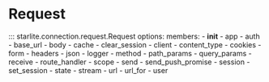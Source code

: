 # Request

::: starlite.connection.request.Request
    options:
        members:
            - __init__
            - app
            - auth
            - base_url
            - body
            - cache
            - clear_session
            - client
            - content_type
            - cookies
            - form
            - headers
            - json
            - logger
            - method
            - path_params
            - query_params
            - receive
            - route_handler
            - scope
            - send
            - send_push_promise
            - session
            - set_session
            - state
            - stream
            - url
            - url_for
            - user
